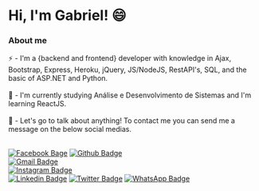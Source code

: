 # Hi, I'm Gabriel! 😄


### About me
⚡ - I'm a {backend and frontend} developer with knowledge in Ajax, Bootstrap, Express,  Heroku, jQuery, JS/NodeJS, RestAPI's, SQL, and the basic of ASP.NET and Python.<br><br>
🌱 - I'm currently studying Análise e Desenvolvimento de Sistemas and I'm learning ReactJS. <br><br>
💬 - Let's go to talk about anything! To contact me you can send me a message on the below social medias. <br><br>

[![Facebook Bage](https://img.shields.io/badge/-Facebook-blue?style=flat-square&logo=facebook&logoColor=white&link=https://www.facebook.com/gabriel.belss)](https://www.facebook.com/gabriel.belss)
[![Github Badge](https://img.shields.io/badge/-Github-000?style=flat-square&logo=Github&logoColor=white&link=https://github.com/GabrielBels)](https://github.com/GabrielBels)<br>
[![Gmail Badge](https://img.shields.io/badge/-Gmail-red?style=flat&logo=gmail&logoColor=white&link=mailto:gabriel.mhb@gmail.com)](mailto:gabriel.mhb@gmail.com)<br>
[![Instagram Badge](https://img.shields.io/badge/-Instagram-ff69b4?style=flat&logo=Instagram&logoColor=white&link=https://www.instagram.com/_gabrielbelisario)](https://www.instagram.com/_gabrielbelisario)<br>
[![Linkedin Badge](https://img.shields.io/badge/-LinkedIn-blue?style=flat-square&logo=Linkedin&logoColor=white&link=https://www.linkedin.com.br/in/gabrielbels)](https://www.linkedin.com.br/in/gabrielbels)
[![Twitter Badge](https://img.shields.io/badge/-Twitter-1ca0f1?style=flat-square&labelColor=1ca0f1&logo=twitter&logoColor=white&link=https://twitter.com/_GabrielBels)](https://twitter.com/_GabrielBels)
[![WhatsApp Badge](https://img.shields.io/badge/-WhatsApp-green?style=flat&logo=Whatsapp&logoColor=white&link=https://api.whatsapp.com/send?phone=5531975760603)](https://api.whatsapp.com/send?phone=5531975760603)
